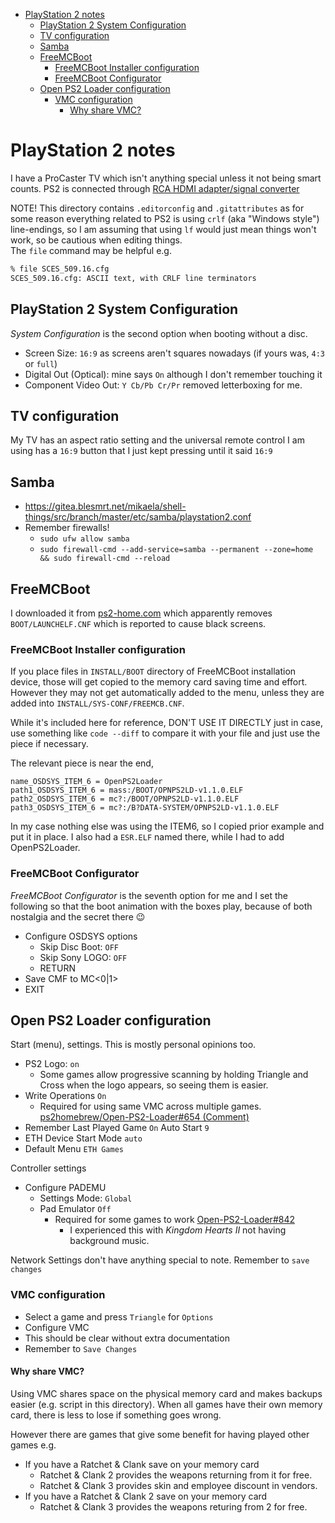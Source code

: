 <!-- START doctoc generated TOC please keep comment here to allow auto update -->
<!-- DON'T EDIT THIS SECTION, INSTEAD RE-RUN doctoc TO UPDATE -->

- [PlayStation 2 notes](#playstation-2-notes)
  - [PlayStation 2 System Configuration](#playstation-2-system-configuration)
  - [TV configuration](#tv-configuration)
  - [Samba](#samba)
  - [FreeMCBoot](#freemcboot)
    - [FreeMCBoot Installer configuration](#freemcboot-installer-configuration)
    - [FreeMCBoot Configurator](#freemcboot-configurator)
  - [Open PS2 Loader configuration](#open-ps2-loader-configuration)
    - [VMC configuration](#vmc-configuration)
      - [Why share VMC?](#why-share-vmc)

<!-- END doctoc generated TOC please keep comment here to allow auto update -->

# PlayStation 2 notes

I have a ProCaster TV which isn't anything special unless it not being smart
counts. PS2 is connected through
[RCA HDMI adapter/signal converter](https://infshop.fi/hdmi/92919-rca-hdmi-sovitin-signaalimuunnin-7314280105281.html)

NOTE! This directory contains `.editorconfig` and `.gitattributes` as for
some reason everything related to PS2 is using `crlf` (aka "Windows style")
line-endings, so I am assuming that using `lf` would just mean things won't
work, so be cautious when editing things.  
The `file` command may be helpful e.g.

```bash
% file SCES_509.16.cfg
SCES_509.16.cfg: ASCII text, with CRLF line terminators
```

## PlayStation 2 System Configuration

_System Configuration_ is the second option when booting without a disc.

- Screen Size: `16:9` as screens aren't squares nowadays (if yours was, `4:3` or `full`)
- Digital Out (Optical): mine says `On` although I don't remember touching it
- Component Video Out: `Y Cb/Pb Cr/Pr` removed letterboxing for me.

## TV configuration

My TV has an aspect ratio setting and the universal remote control I am using has a `16:9` button that I just kept pressing until it said `16:9`

## Samba

- https://gitea.blesmrt.net/mikaela/shell-things/src/branch/master/etc/samba/playstation2.conf
- Remember firewalls!
  - `sudo ufw allow samba`
  - `sudo firewall-cmd --add-service=samba --permanent --zone=home && sudo firewall-cmd --reload`

## FreeMCBoot

I downloaded it from [ps2-home.com](https://www.ps2-home.com/forum/viewtopic.php?f=11&t=1890) which apparently removes `BOOT/LAUNCHELF.CNF` which is reported to cause black screens.

### FreeMCBoot Installer configuration

If you place files in `INSTALL/BOOT` directory of FreeMCBoot installation
device, those will get copied to the memory card saving time and effort.  
However they may not get automatically added to the menu, unless they are
added into `INSTALL/SYS-CONF/FREEMCB.CNF`.

While it's included here for reference, DON'T USE IT DIRECTLY just in case,
use something like `code --diff` to compare it with your file and just use
the piece if necessary.

The relevant piece is near the end,

```
name_OSDSYS_ITEM_6 = OpenPS2Loader
path1_OSDSYS_ITEM_6 = mass:/BOOT/OPNPS2LD-v1.1.0.ELF
path2_OSDSYS_ITEM_6 = mc?:/BOOT/OPNPS2LD-v1.1.0.ELF
path3_OSDSYS_ITEM_6 = mc?:/B?DATA-SYSTEM/OPNPS2LD-v1.1.0.ELF
```

In my case nothing else was using the ITEM6, so I copied prior example and put it in place. I also had a `ESR.ELF` named there, while I had to add OpenPS2Loader.

### FreeMCBoot Configurator

_FreeMCBoot Configurator_ is the seventh option for me and I set the following so that the boot animation with the boxes play, because of both nostalgia and the secret there :wink:

- Configure OSDSYS options
  - Skip Disc Boot: `OFF`
  - Skip Sony LOGO: `OFF`
  - RETURN
- Save CMF to MC<0|1>
- EXIT

## Open PS2 Loader configuration

Start (menu), settings. This is mostly personal opinions too.

- PS2 Logo: `on`
  - Some games allow progressive scanning by holding Triangle and Cross when the logo appears, so seeing them is easier.
- Write Operations `On`
  - Required for using same VMC across multiple games. [ps2homebrew/Open-PS2-Loader#654 (Comment)](https://github.com/ps2homebrew/Open-PS2-Loader/issues/654#issuecomment-1140989005)
- Remember Last Played Game `On` Auto Start `9`
- ETH Device Start Mode `auto`
- Default Menu `ETH Games`

Controller settings

- Configure PADEMU
  - Settings Mode: `Global`
  - Pad Emulator `Off`
    - Required for some games to work [Open-PS2-Loader#842](https://github.com/ps2homebrew/Open-PS2-Loader/issues/842)
      - I experienced this with _Kingdom Hearts II_ not having background music.

Network Settings don't have anything special to note. Remember to `save changes`

### VMC configuration

- Select a game and press `Triangle` for `Options`
- Configure VMC
- This should be clear without extra documentation
- Remember to `Save Changes`

#### Why share VMC?

Using VMC shares space on the physical memory card and makes backups easier (e.g. script in this directory). When all games have their own memory card, there is less to lose if something goes wrong.

However there are games that give some benefit for having played other games e.g.

- If you have a Ratchet & Clank save on your memory card
  - Ratchet & Clank 2 provides the weapons returning from it for free.
  - Ratchet & Clank 3 provides skin and employee discount in vendors.
- If you have a Ratchet & Clank 2 save on your memory card
  - Ratchet & Clank 3 provides the weapons returing from 2 for free.
